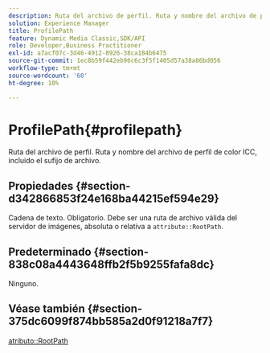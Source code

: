 ```yaml
---
description: Ruta del archivo de perfil. Ruta y nombre del archivo de perfil de color ICC, incluido el sufijo de archivo.
solution: Experience Manager
title: ProfilePath
feature: Dynamic Media Classic,SDK/API
role: Developer,Business Practitioner
exl-id: a7acf07c-3d46-4912-8926-38ca184b6475
source-git-commit: 1ec8b59f442eb96c6c3f5f1405d57a38a86bd056
workflow-type: tm+mt
source-wordcount: '60'
ht-degree: 10%

---
```


# ProfilePath{#profilepath}

Ruta del archivo de perfil. Ruta y nombre del archivo de perfil de color ICC, incluido el sufijo de archivo.

## Propiedades {#section-d342866853f24e168ba44215ef594e29}

Cadena de texto. Obligatorio. Debe ser una ruta de archivo válida del servidor de imágenes, absoluta o relativa a `attribute::RootPath`.

## Predeterminado {#section-838c08a4443648ffb2f5b9255fafa8dc}

Ninguno.

## Véase también {#section-375dc6099f874bb585a2d0f91218a7f7}

[atributo::RootPath](../../../../../is-api/image-catalog/image-serving-api-ref/c-image-catalog-reference/c-attributes-reference/r-rootpath.md#reference-17d57e5967be403b8408fa7214017494)
